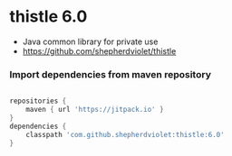# thistle 6.0
* Java common library for private use
* https://github.com/shepherdviolet/thistle

### Import dependencies from maven repository

```gradle

repositories {
    maven { url 'https://jitpack.io' }
}
dependencies {
    classpath 'com.github.shepherdviolet:thistle:6.0'
}

```